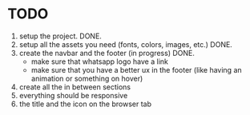 # TODO

1. setup the project. DONE.
2. setup all the assets you need (fonts, colors, images, etc.) DONE.
3. create the navbar and the footer (in progress) DONE.
   -  make sure that whatsapp logo have a link
   -  make sure that you have a better ux in the footer (like having an animation or something on hover)
4. create all the in between sections
5. everything should be responsive
6. the title and the icon on the browser tab
